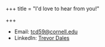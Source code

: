 +++
title = "I'd love to hear from you!"

+++


* Email: tcd59@cornell.edu
* LinkedIn: [Trevor Dales](https://www.linkedin.com/in/trevor-dales-927257268/)